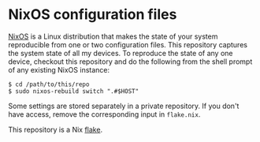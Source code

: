 # NixOS configuration files

[NixOS][nixos] is a Linux distribution that makes the state of your system
reproducible from one or two configuration files. This repository
captures the system state of all my devices. To reproduce the state of
any one device, checkout this repository and do the following from the
shell prompt of any existing NixOS instance:

```shell
$ cd /path/to/this/repo
$ sudo nixos-rebuild switch ".#$HOST"
```

Some settings are stored separately in a private repository. If you
don't have access, remove the corresponding input in `flake.nix`.

This repository is a Nix [flake][flakes].

[flakes]: https://wiki.nixos.org/wiki/Flakes
[nixos]: https://nixos.org/
